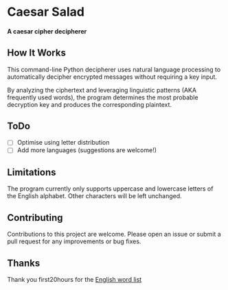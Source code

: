 # Caesar Salad

#### A caesar cipher decipherer 

## How It Works
This command-line Python decipherer uses natural language processing to automatically decipher encrypted messages without requiring a key input.

By analyzing the ciphertext and leveraging linguistic patterns (AKA frequently used words), the program determines the most probable decryption key and produces the corresponding plaintext.

## ToDo
- [ ] Optimise using letter distribution
- [ ] Add more languages (suggestions are welcome!)

## Limitations
The program currently only supports uppercase and lowercase letters of the English alphabet. Other characters will be left unchanged.

## Contributing
Contributions to this project are welcome. Please open an issue or submit a pull request for any improvements or bug fixes.

## Thanks
Thank you first20hours for the [English word list](https://github.com/first20hours/google-10000-english)
